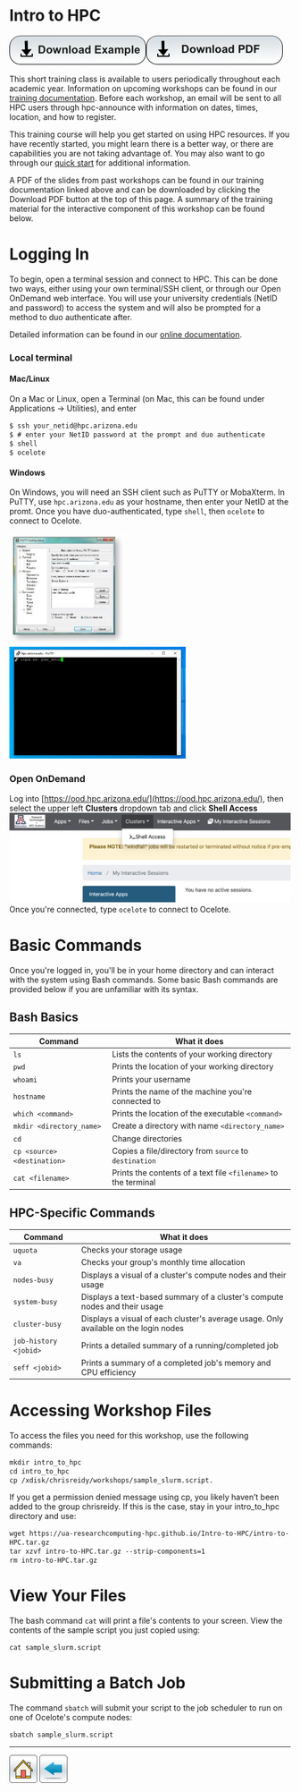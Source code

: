 # Intro to HPC

[![](/Images/Download-Button.png)](intro-to-HPC.tar.gz)[![](/Images/download-pdf.png)](IntroToHPC.pdf)

This short training class is available to users periodically throughout each academic year. Information on upcoming workshops can be found in our [training documentation](https://public.confluence.arizona.edu/display/UAHPC/Training). Before each workshop, an email will be sent to all HPC users through hpc-announce with information on dates, times, location, and how to register.

This training course will help you get started on using HPC resources.  If you have recently started, you might learn there is a better way, or there are capabilities you are not taking advantage of. You may also want to go through our [quick start](https://public.confluence.arizona.edu/display/UAHPC/Puma+Quick+Start) for additional information.

A PDF of the slides from past workshops can be found in our training documentation linked above and can be downloaded by clicking the Download PDF button at the top of this page. A summary of the training material for the interactive component of this workshop can be found below.

# Logging In
To begin, open a terminal session and connect to HPC. This can be done two ways, either using your own terminal/SSH client, or through our Open OnDemand web interface. You will use your university credentials (NetID and password) to access the system and will also be prompted for a method to duo authenticate after.

Detailed information can be found in our [online documentation](https://public.confluence.arizona.edu/display/UAHPC/System+Access#SystemAccess-CommandLine/TerminalAccess).

### Local terminal
#### Mac/Linux
On a Mac or Linux, open a Terminal (on Mac, this can be found under Applications -> Utilities), and enter 
```
$ ssh your_netid@hpc.arizona.edu
$ # enter your NetID password at the prompt and duo authenticate
$ shell
$ ocelote

```
#### Windows
On Windows, you will need an SSH client such as PuTTY or MobaXterm. In PuTTY, use ```hpc.arizona.edu``` as your hostname, then enter your NetID at the promt. Once you have duo-authenticated, type ```shell```, then ```ocelote``` to connect to Ocelote.

<img src="putty-login.jpeg" alt="putty-login" height="200"/> <img src="putty-prompt.png" alt="putty-prompt" height="200"/>



### Open OnDemand
Log into [https://ood.hpc.arizona.edu/](https://ood.hpc.arizona.edu/), then select the upper left **Clusters** dropdown tab and click **Shell Access**
<img src="ood_shell_access.png" alt="ood_shell_access" width="786"/>
Once you're connected, type ```ocelote``` to connect to Ocelote.

# Basic Commands
Once you're logged in, you'll be in your home directory and can interact with the system using Bash commands. Some basic Bash commands are provided below if you are unfamiliar with its syntax. 

## Bash Basics

|Command|What it does|
|--------|------------------|
|```ls``` | Lists the contents of your working directory |
|```pwd```| Prints the location of your working directory |
|```whoami```|Prints your username | 
|```hostname```|Prints the name of the machine you're connected to|
|```which <command>```|Prints the location of the executable ```<command>```|
|```mkdir <directory_name>```| Create a directory with name ```<directory_name>```|
|```cd```|Change directories|
|```cp <source> <destination>```|Copies a file/directory from ```source``` to ```destination```|
|```cat <filename>```|Prints the contents of a text file ```<filename>``` to the terminal|


## HPC-Specific Commands

|Command|What it does|
|--------|------------------|
|```uquota```|Checks your storage usage|
|```va```|Checks your group's monthly time allocation|
|```nodes-busy```|Displays a visual of a cluster's compute nodes and their usage|
|```system-busy```|Displays a text-based summary of a cluster's compute nodes and their usage|
|```cluster-busy```|Displays a visual of each cluster's average usage. Only available on the login nodes|
|```job-history <jobid>```|Prints a detailed summary of a running/completed job|
|```seff <jobid>```|Prints a summary of a completed job's memory and CPU efficiency|

# Accessing Workshop Files

To access the files you need for this workshop, use the following commands:

```
mkdir intro_to_hpc
cd intro_to_hpc
cp /xdisk/chrisreidy/workshops/sample_slurm.script.
```
If you get a permission denied message using cp, you likely haven’t been added to the group chrisreidy. If this is the case, stay in your intro_to_hpc directory and use:
```
wget https://ua-researchcomputing-hpc.github.io/Intro-to-HPC/intro-to-HPC.tar.gz
tar xzvf intro-to-HPC.tar.gz --strip-components=1
rm intro-to-HPC.tar.gz
```

# View Your Files
The bash command ```cat``` will print a file's contents to your screen. View the contents of the sample script you just copied using:
```
cat sample_slurm.script
```

# Submitting a Batch Job
The command ```sbatch``` will submit your script to the job scheduler to run on one of Ocelote's compute nodes:
```
sbatch sample_slurm.script
```



*****
[![](/Images/home.png)](https://ua-researchcomputing-hpc.github.io/) 
[![](/Images/back.png)](../)

